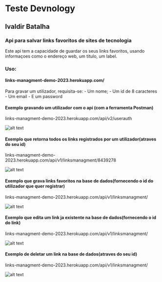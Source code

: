 # Teste Devnology
## Ivaldir Batalha

### Api para salvar links favoritos de sites de tecnologia

Este api tem a capacidade de guardar os seus links favoritos, usando informaçoes como o endereço web, um titulo, um label.

### Uso:

#### links-managment-demo-2023.herokuapp.com/

Para gravar um utilizador, requisita-se:
    - Um nome;
    - Um id de 8 caracteres
    - Um email
    - E um password

#### Exemplo gravando um utilizador com o api (com a ferramenta Postman)

links-managment-demo-2023.herokuapp.com/api/v2/userauth

![alt text](https://github.com/ivaldir301/Devnology---Teste-/blob/main/api/exampleScreenShots/userRegistration.jpg?raw=true)

#### Exemplo que retorna todos os links registrados por um utilizador(atraves do seu id)

links-managment-demo-2023.herokuapp.com/api/v1/linksmanagment/8439278

![alt text](https://github.com/ivaldir301/Devnology---Teste-/blob/main/api/exampleScreenShots/linkConsultation.jpg?raw=true)

#### Exemplo que grava links favoritos na base de dados(fornecendo o id do utilizador que quer registrar)

links-managment-demo-2023.herokuapp.com/api/v1/linksmanagment/

![alt text](https://github.com/ivaldir301/Devnology---Teste-/blob/main/api/exampleScreenShots/linkRegistration.jpg?raw=true)

#### Exemplo que edita um link ja existente na base de dados(fornecendo o id do link)


links-managment-demo-2023.herokuapp.com/api/v1/linksmanagment/

![alt text](https://github.com/ivaldir301/Devnology---Teste-/blob/main/api/exampleScreenShots/linkEdition.jpg?raw=true)

#### Exemplo de deletar um link na base de dados(atraves do seu id)

links-managment-demo-2023.herokuapp.com/api/v1/linksmanagment/

![alt text](https://github.com/ivaldir301/Devnology---Teste-/blob/main/api/exampleScreenShots/linkDelition.jpg?raw=true)


